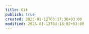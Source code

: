 ```yaml
---
title: Git
publish: true
created: 2025-01-12T03:17:36+03:00
modified: 2025-01-12T03:18:02+03:00
---
```


